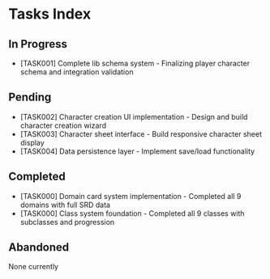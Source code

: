 # Tasks Index

## In Progress

- [TASK001] Complete lib schema system - Finalizing player character schema and integration validation

## Pending

- [TASK002] Character creation UI implementation - Design and build character creation wizard
- [TASK003] Character sheet interface - Build responsive character sheet display
- [TASK004] Data persistence layer - Implement save/load functionality

## Completed

- [TASK000] Domain card system implementation - Completed all 9 domains with full SRD data
- [TASK000] Class system foundation - Completed all 9 classes with subclasses and progression

## Abandoned

None currently
